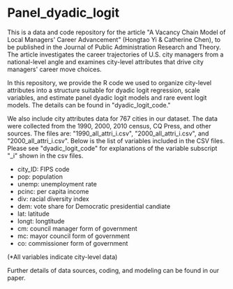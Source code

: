 # Panel_dyadic_logit

This is a data and code repository for the article "A Vacancy Chain Model of Local Managers' Career Advancement" (Hongtao Yi & Catherine Chen), to
be published in the Journal of Public Administration Research and Theory. The article investigates the career trajectories of U.S. city managers from a
national-level angle and examines city-level attributes that drive city managers' career move choices. 

In this repository, we provide the R code we used to organize city-level attributes into a structure suitable for dyadic logit regression, scale variables, and estimate panel dyadic logit models and rare event logit models. The details can be found in "dyadic_logit_code."

We also include city attributes data for 767 cities in our dataset. The data were collected from the 1990, 2000, 2010 census, CQ Press, and other sources. 
The files are: "1990_all_attri_i.csv", "2000_all_attri_i.csv", and "2000_all_attri_i.csv". Below is the list of variables included in the CSV files. Please see 
"dyadic_logit_code" for explanations of the variable subscript "_i" shown in the csv files. 

- city_ID: FIPS code 
- pop: population 
- unemp: unemployment rate
- pcinc: per capita income 
- div: racial diversity index
- dem: vote share for Democratic presidential candiate
- lat: latitude 
- longt: longtitude
- cm: council manager form of government 
- mc: mayor council form of government
- co: commissioner form of government

(*All variables indicate city-level data)

Further details of data sources, coding, and modeling can be found in our paper.
